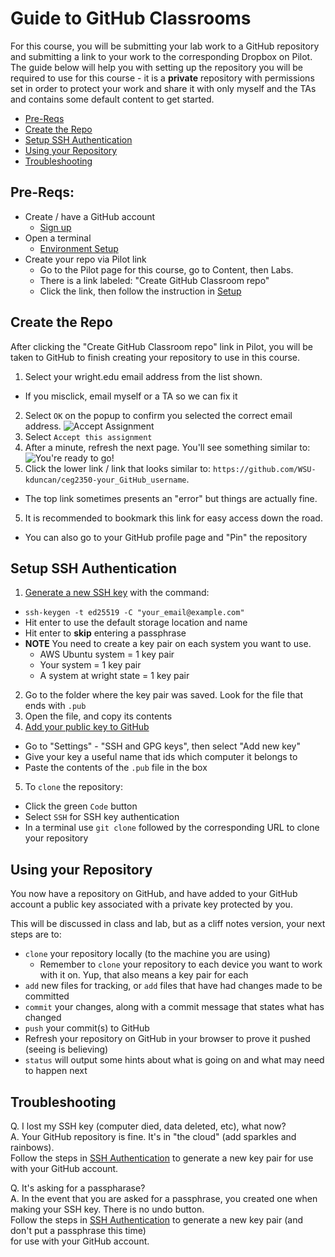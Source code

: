 # Guide to GitHub Classrooms

For this course, you will be submitting your lab work to a GitHub repository and submitting a link to your work to the corresponding Dropbox on Pilot.  The guide below will help you with setting up the repository you will be required to use for this course - it is a **private** repository with permissions set in order to protect your work and share it with only myself and the TAs and contains some default content to get started.  

- [Pre-Reqs](#Pre-Reqs)
- [Create the Repo](#Create-the-Repo)
- [Setup SSH Authentication](#Setup-SSH-Authentication)
- [Using your Repository](#Using-your-Repository)
- [Troubleshooting](#Troubleshooting)

## Pre-Reqs:

- Create / have a GitHub account
  - [Sign up](https://github.com/signup?ref_cta=Sign+up&ref_loc=header+logged+out&ref_page=%2F&source=header-home)
- Open a terminal
  - [Environment Setup](EnvironmentSetup.md)
- Create your repo via Pilot link
  - Go to the Pilot page for this course, go to Content, then Labs. 
  - There is a link labeled: "Create GitHub Classroom repo"
  - Click the link, then follow the instruction in [Setup](#Setup)

## Create the Repo

After clicking the "Create GitHub Classroom repo" link in Pilot, you will be taken to GitHub to finish creating your repository to use in this course.

1. Select your wright.edu email address from the list shown.
  - If you misclick, email myself or a TA so we can fix it
2. Select `OK` on the popup to confirm you selected the correct email address.
  ![Accept Assignment](Images/github-classrooms-acceptassignment.png)
3. Select `Accept this assignment`
4. After a minute, refresh the next page. You'll see something similar to:
  ![You're ready to go!](Images/github-classrooms-success.png)
4. Click the lower link / link that looks similar to: `https://github.com/WSU-kduncan/ceg2350-your_GitHub_username`. 
  - The top link sometimes presents an "error" but things are actually fine.
5. It is recommended to bookmark this link for easy access down the road.
  - You can also go to your GitHub profile page and "Pin" the repository

## Setup SSH Authentication

1. [Generate a new SSH key](https://docs.github.com/en/github/authenticating-to-github/connecting-to-github-with-ssh/generating-a-new-ssh-key-and-adding-it-to-the-ssh-agent) with the command:
  - `ssh-keygen -t ed25519 -C "your_email@example.com"`
  - Hit enter to use the default storage location and name
  - Hit enter to **skip** entering a passphrase
  - **NOTE** You need to create a key pair on each system you want to use.
    - AWS Ubuntu system = 1 key pair
    - Your system = 1 key pair
    - A system at wright state = 1 key pair
2. Go to the folder where the key pair was saved.  Look for the file that ends with `.pub`
3. Open the file, and copy its contents
4. [Add your public key to GitHub](https://docs.github.com/en/github/authenticating-to-github/connecting-to-github-with-ssh/adding-a-new-ssh-key-to-your-github-account)
  - Go to "Settings" - "SSH and GPG keys", then select "Add new key"
  - Give your key a useful name that ids which computer it belongs to
  - Paste the contents of the `.pub` file in the box
5. To `clone` the repository:
  - Click the green `Code` button
  - Select `SSH` for SSH key authentication
  - In a terminal use `git clone` followed by the corresponding URL to clone your repository

## Using your Repository

You now have a repository on GitHub, and have added to your GitHub account a public key associated with a private key protected by you.  

This will be discussed in class and lab, but as a cliff notes version, your next steps are to:
- `clone` your repository locally (to the machine you are using)
  - Remember to `clone` your repository to each device you want to work with it on.  Yup, that also means a key pair for each
- `add` new files for tracking, or `add` files that have had changes made to be committed
- `commit` your changes, along with a commit message that states what has changed
- `push` your commit(s) to GitHub
- Refresh your repository on GitHub in your browser to prove it pushed (seeing is believing)
- `status` will output some hints about what is going on and what may need to happen next

## Troubleshooting 
Q. I lost my SSH key (computer died, data deleted, etc), what now?  
A. Your GitHub repository is fine.  It's in "the cloud" (add sparkles and rainbows).  
Follow the steps in [SSH Authentication](#Setup-SSH-Authentication) to generate a new key pair for use with your GitHub account.

Q. It's asking for a passpharase?  
A. In the event that you are asked for a passphrase, you created one when making your SSH key.  There is no undo button.  
Follow the steps in [SSH Authentication](#Setup-SSH-Authentication) to generate a new key pair (and don't put a passphrase this time)  
for use with your GitHub account.
